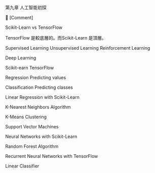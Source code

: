 第九章 人工智能初探


[Comment]

Scikit-Learn vs TensorFlow

TensorFlow 是較底層的。而Scikit-Learn 是頂層。

Supervised Learning
Unsupervised Learning
Reinforcement Learning

Deep Learning

Scikit-earn
TensorFlow

Regression
Predicting values

Classification
Predicting classes

Linear Regression with Scikit-Learn

K-Nearest Neighbors Algorithm

K-Means Clustering

Support Vector Machines

Neural Networks with Scikit-Learn

Random Forest Algorithm

Recurrent Neural Networks with TensorFlow

Linear Classifier